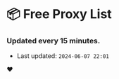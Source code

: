# :package: Free Proxy List
### Updated every 15 minutes.

- Last updated: `2024-06-07 22:01`

:heart:
